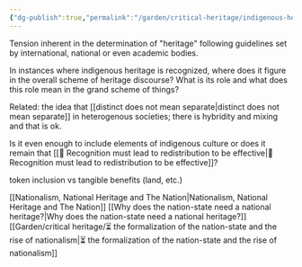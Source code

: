 ```yaml
---
{"dg-publish":true,"permalink":"/garden/critical-heritage/indigenous-heritage-vs-national-heritage/","created":"2024-07-04T10:02:56.679+08:00","updated":"2024-09-27T06:39:04.392+08:00"}
---
```


Tension inherent in the determination of "heritage" following guidelines set by international, national or even academic bodies.

In instances where indigenous heritage is recognized, where does it figure in the overall scheme of heritage discourse? What is its role and what does this role mean in the grand scheme of things? 

Related: the idea that [[distinct does not mean separate\|distinct does not mean separate]] in heterogenous societies; there is hybridity and mixing and that is ok.

Is it even enough to include elements of indigenous culture or does it remain that [[🫚 Recognition must lead to redistribution to be effective\|🫚 Recognition must lead to redistribution to be effective]]? 

token inclusion vs tangible benefits (land, etc.)

[[Nationalism, National Heritage and The Nation\|Nationalism, National Heritage and The Nation]]
[[Why does the nation-state need a national heritage?\|Why does the nation-state need a national heritage?]]
[[Garden/critical heritage/⏳ the formalization of the nation-state and the rise of nationalism\|⏳ the formalization of the nation-state and the rise of nationalism]]




